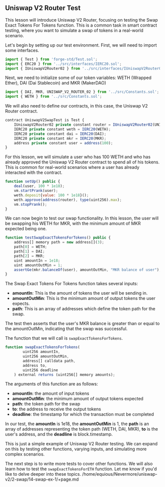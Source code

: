 ## Uniswap V2 Router Test

This lesson will introduce Uniswap V2 Router, focusing on testing the Swap Exact Tokens For Tokens function. This is a common task in smart contract testing, where you want to simulate a swap of tokens in a real-world scenario.

Let's begin by setting up our test environment. First, we will need to import some interfaces.

```javascript
import { Test } from 'forge-std/Test.sol';
import { ERC20 } from '../src/interfaces/IERC20.sol';
import { IUniswapV2Router02 } from '../src/interfaces/IUniswapV2Router02.sol';
```

Next, we need to initialize some of our token variables: WETH (Wrapped Ether), DAI (Dai Stablecoin) and MKR (MakerDAO)

```javascript
import { DAI, MKR, UNISWAP_V2_ROUTER_02 } from '../src/Constants.sol';
import { WETH } from '../src/Constants.sol';
```

We will also need to define our contracts, in this case, the Uniswap V2 Router contract.

```javascript
contract UniswapV2SwapTest is Test {
    IUniswapV2Router02 private constant router = IUniswapV2Router02(UNISWAP_V2_ROUTER_02);
    IERC20 private constant weth = IERC20(WETH);
    IERC20 private constant dai = IERC20(DAI);
    IERC20 private constant mkr = IERC20(MKR);
    address private constant user = address(100);
}
```

For this lesson, we will simulate a user who has 100 WETH and who has already approved the Uniswap V2 Router contract to spend all of his tokens. This is common for real-world scenarios where a user has already interacted with the contract.

```javascript
function setUp() public {
    deal(user, 100 * 1e18);
    vm.startPrank(user);
    weth.deposit{value: 100 * 1e18}();
    weth.approve(address(router), type(uint256).max);
    vm.stopPrank();
}
```

We can now begin to test our swap functionality. In this lesson, the user will be swapping his WETH for MKR, with the minimum amount of MKR expected being one. 

```javascript
function testSwapExactTokensForTokens() public {
    address[] memory path = new address[](3);
    path[0] = WETH;
    path[1] = DAI;
    path[2] = MKR;
    uint amountIn = 1e18;
    uint amountOutMin = 1;
    assertGe(mkr.balanceOf(user), amountOutMin, "MKR balance of user");
}
```

The Swap Exact Tokens For Tokens function takes several inputs:

* **amountIn**: This is the amount of tokens the user will be sending in.
* **amountOutMin**: This is the minimum amount of output tokens the user expects.
* **path**: This is an array of addresses which define the token path for the swap.

The test then asserts that the user's MKR balance is greater than or equal to the amountOutMin, indicating that the swap was successful.

The function that we will call is `swapExactTokensForTokens`.

```javascript
function swapExactTokensForTokens(
        uint256 amountIn,
        uint256 amountOutMin,
        address[] calldata path,
        address to,
        uint256 deadline
    ) external returns (uint256[] memory amounts);
```

The arguments of this function are as follows:

* **amountIn**: the amount of input tokens
* **amountOutMin**: the minimum amount of output tokens expected
* **path**: the token path for the swap
* **to**: the address to receive the output tokens
* **deadline**: the timestamp for which the transaction must be completed

In our test, the **amountIn** is 1e18, the **amountOutMin** is 1, the **path** is an array of addresses representing the token path (WETH, DAI, MKR), **to** is the user's address, and the **deadline** is block.timestamp.

This is just a simple example of Uniswap V2 Router testing. We can expand on this by testing other functions, varying inputs, and simulating more complex scenarios. 

The next step is to write more tests to cover other functions. We will also learn how to test the `swapExactTokensForETH` function.  Let me know if you'd like to delve deeper into these topics.
/home/equious/Nevermore/uniswap-v2/2-swap/14-swap-ex-1/+page.md
